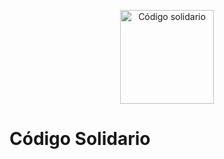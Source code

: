 <p align="center"><a href="http://codigosolidario.org" target="_blank" rel="noopener noreferrer"><img width="150" src="https://i.imgur.com/1nshxNd.png" alt="Código solidario"></a></p>

# Código Solidario